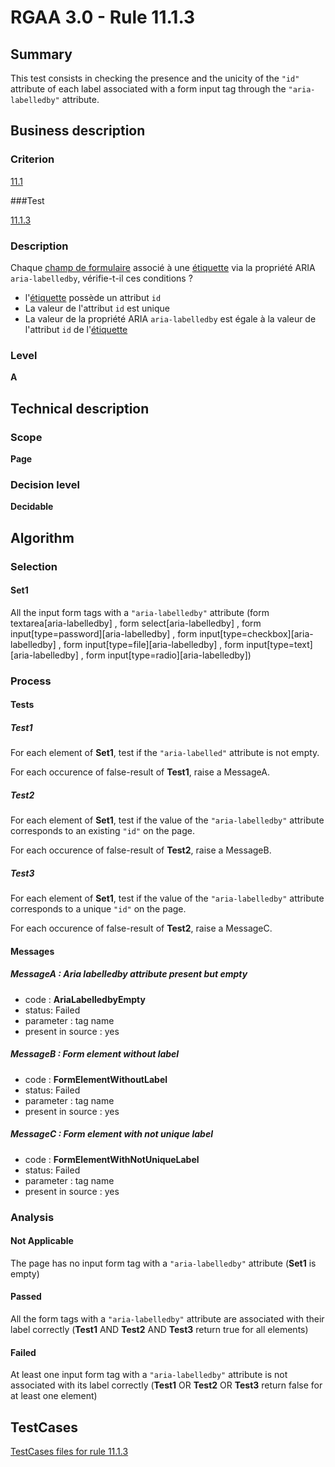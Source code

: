 # RGAA 3.0 -  Rule 11.1.3

## Summary

This test consists in checking the presence and the unicity of the `"id"` attribute of each label associated with a form input tag through the `"aria-labelledby"` attribute.

## Business description

### Criterion

[11.1](http://disic.github.io/rgaa_referentiel_en/RGAA3.0_Criteria_English_version_v1.html#crit-11-1)

###Test

[11.1.3](http://disic.github.io/rgaa_referentiel_en/RGAA3.0_Criteria_English_version_v1.html#test-11-1-3)

### Description

Chaque <a href="http://references.modernisation.gouv.fr/referentiel-technique-0#mChpSaisie">champ de formulaire</a> associ&eacute; &agrave; une <a href="http://references.modernisation.gouv.fr/referentiel-technique-0#mEtiquette">&eacute;tiquette</a> via la propri&eacute;t&eacute; ARIA `aria-labelledby`, v&eacute;rifie-t-il ces conditions ? 
 
 *  l'<a href="http://references.modernisation.gouv.fr/referentiel-technique-0#mEtiquette">&eacute;tiquette</a> poss&egrave;de un attribut `id` 
 *  La valeur de l'attribut `id` est unique 
 * La valeur de la propri&eacute;t&eacute; ARIA `aria-labelledby` est &eacute;gale &agrave; la valeur de l'attribut `id` de l'<a href="http://references.modernisation.gouv.fr/referentiel-technique-0#mEtiquette">&eacute;tiquette</a> 

### Level

**A**

## Technical description

### Scope

**Page**

### Decision level

**Decidable**

## Algorithm

### Selection
 
#### Set1

All the input form tags with a `"aria-labelledby"` attribute (form textarea[aria-labelledby] , form select[aria-labelledby] , form input[type=password][aria-labelledby] , form input[type=checkbox][aria-labelledby] , form input[type=file][aria-labelledby] , form input[type=text][aria-labelledby] , form input[type=radio][aria-labelledby])

### Process

#### Tests

##### Test1

For each element of **Set1**, test if the `"aria-labelled"` attribute is not empty.

For each occurence of false-result of **Test1**, raise a MessageA.

##### Test2

For each element of **Set1**, test if the value of the `"aria-labelledby"` attribute corresponds to an existing `"id"` on the page.

For each occurence of false-result of **Test2**, raise a MessageB.

##### Test3

For each element of **Set1**, test if the value of the `"aria-labelledby"` attribute corresponds to a unique `"id"` on the page.

For each occurence of false-result of **Test2**, raise a MessageC.

#### Messages 

##### MessageA : Aria labelledby attribute present but empty

- code : **AriaLabelledbyEmpty**
- status: Failed
- parameter : tag name
- present in source : yes

##### MessageB : Form element without label

- code : **FormElementWithoutLabel**
- status: Failed
- parameter : tag name
- present in source : yes

##### MessageC : Form element with not unique label

- code : **FormElementWithNotUniqueLabel**
- status: Failed
- parameter : tag name
- present in source : yes

### Analysis

#### Not Applicable

The page has no input form tag with a `"aria-labelledby"` attribute (**Set1** is empty)

#### Passed

All the form tags with a `"aria-labelledby"` attribute are associated with their label correctly (**Test1** AND **Test2** AND **Test3** return true for all elements)

#### Failed

At least one input form tag with a `"aria-labelledby"` attribute is not associated with its label correctly (**Test1** OR **Test2** OR **Test3** return false for at least one element)




##  TestCases 

[TestCases files for rule 11.1.3](https://github.com/Asqatasun/Asqatasun/tree/master/rules/rules-rgaa3.0/src/test/resources/testcases/rgaa30/Rgaa30Rule110103/) 


